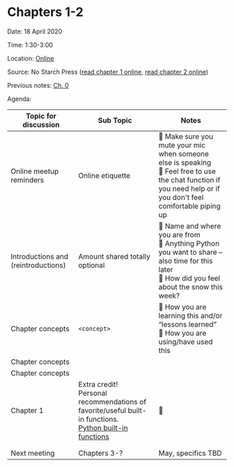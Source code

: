 # Chapters 1-2

Date: 18 April 2020

Time: 1:30-3:00

Location: [Online](https://meet.google.com/xfy-wqgu-wdc)

Source: No Starch Press ([read chapter 1 online](https://automatetheboringstuff.com/2e/chapter1/), [read chapter 2 online](https://automatetheboringstuff.com/2e/chapter2/))

Previous notes: [Ch. 0](ch0.md)

Agenda:

**Topic for discussion** | **Sub Topic** | **Notes** |
-- | -- | --
Online meetup reminders |Online etiquette |:sparkling_heart: Make sure you mute your mic when someone else is speaking<br>:sparkling_heart: Feel free to use the chat function if you need help or if you don't feel comfortable piping up |
Introductions and (reintroductions) | Amount shared totally optional |:sparkling_heart: Name and where you are from<br>:sparkling_heart: Anything Python you want to share – also time for this later<br>:sparkling_heart: How did you feel about the snow this week?
Chapter concepts |`<concept>` |:sparkling_heart: How you are learning this and/or “lessons learned”<br>:sparkling_heart: How you are using/have used this
Chapter concepts | | |
Chapter concepts | | |
Chapter 1 |Extra credit!<br>Personal recommendations of favorite/useful built-in functions.<br>[Python built-in functions](https://docs.python.org/3/library/functions.html) |:sparkling_heart: |
 | | |
 | | |
 Next meeting |Chapters 3-? |May, specifics TBD |
 
